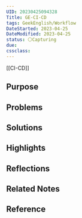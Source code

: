 ```yaml
---
UID: 20230425094328
Title: GE-CI-CD
tags: GeekEnglish/Workflow
DateStarted: 2023-04-25
DateModified: 2023-04-25
status: ⚪Capturing
due:
cssclass:
---
```


[[CI-CD]]

## Purpose

## Problems

## Solutions

## Highlights

## Reflections

## Related Notes

## Reference
